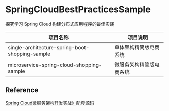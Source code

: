 # SpringCloudBestPracticesSample

探究学习 Spring Cloud 构建分布式应用程序的最佳实践

|项目名称|项目说明|
|--|--|
|single-architecture-spring-boot-shopping-sample|单体架构精简版电商系统|
|microservice-spring-cloud-shopping-sample|微服务架构精简版电商系统|


## Reference
[Spring Cloud微服务架构开发实战》配套源码](https://github.com/cd826/springcloud-demo/)
